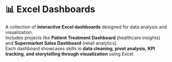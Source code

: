 # 📊 Excel Dashboards

A collection of **interactive Excel dashboards** designed for data analysis and visualization.  
Includes projects like **Patient Treatment Dashboard** (healthcare insights) and **Supermarket Sales Dashboard** (retail analytics).  
Each dashboard showcases skills in **data cleaning, pivot analysis, KPI tracking, and storytelling through visualization** using Excel.
